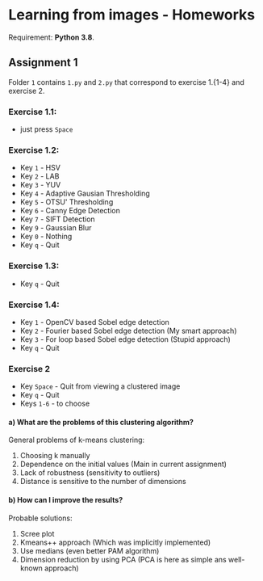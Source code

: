 # Learning from images - Homeworks

Requirement: **Python 3.8**.

## Assignment 1

Folder `1` contains `1.py` and `2.py` that correspond to exercise 1.{1-4} and exercise 2.


### Exercise 1.1: 
  * just press `Space`

### Exercise 1.2: 
  * Key `1` - HSV
  * Key `2` - LAB
  * Key `3` - YUV
  * Key `4` - Adaptive Gausian Thresholding
  * Key `5` - OTSU' Thresholding
  * Key `6` - Canny Edge Detection
  * Key `7` - SIFT Detection
  * Key `9` - Gaussian Blur
  * Key `0` - Nothing
  * Key `q` - Quit
  
### Exercise 1.3: 
  * Key `q` - Quit
  
### Exercise 1.4:
  * Key `1` - OpenCV based Sobel edge detection
  * Key `2` - Fourier based Sobel edge detection (My smart approach)
  * Key `3` - For loop based Sobel edge detection (Stupid approach)
  * Key `q` - Quit
  
### Exercise 2
  * Key `Space` - Quit from viewing a clustered image
  * Key `q` - Quit
  * Keys `1-6` - to choose
  
#### a) What are the problems of this clustering algorithm? 
General problems of k-means clustering:
  1. Choosing k manually
  2. Dependence on the initial values (Main in current assignment)
  3. Lack of robustness (sensitivity to outliers)
  4. Distance is sensitive to the number of dimensions 
  
#### b) How can I improve the results?
Probable solutions:
  1. Scree plot
  2. Kmeans++ approach (Which was implicitly implemented)
  3. Use medians (even better PAM algorithm)
  4. Dimension reduction by using PCA (PCA is here as simple ans well-known  approach)

